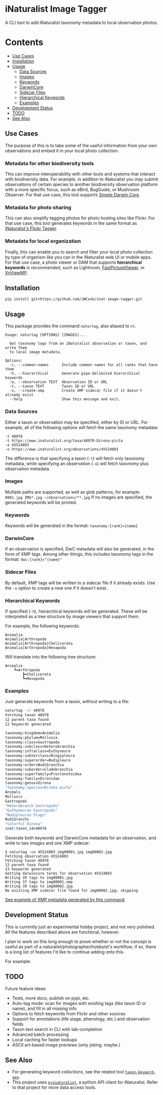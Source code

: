 # iNaturalist Image Tagger
A CLI tool to add iNaturalist taxonomy metadata to local observation photos.

# Contents

* [Use Cases](#use-cases)
* [Installation](#installation)
* [Usage](#usage)
    * [Data Sources](#data-sources)
    * [Images](#images)
    * [Keywords](#keywords)
    * [DarwinCore](#darwincore)
    * [Sidecar Files](#sidecar-files)
    * [Hierarchical Keywords](#hierarchical-keywords)
    * [Examples](#examples)
* [Development Status](#development-status)
* [TODO](#todo)
* [See Also](#see-also)

## Use Cases
The purpose of this is to take some of the useful information from your own observations and
embed it in your local photo collection.

### Metadata for other biodiversity tools
This can improve interoperability with other tools and systems that interact with biodiversity
data. For example, in addition to iNaturalist you may submit observations of certain species to
another biodiversity observation platform with a more specific focus, such as eBird, BugGuide, or
Mushroom Observer. For that use case, this tool supports
[Simple Darwin Core](https://dwc.tdwg.org/simple).

### Metadata for photo sharing
This can also simplify tagging photos for photo hosting sites like Flickr. For that use case, this
tool generates keywords in the same format as
[iNaturalist's Flickr Tagger](https://www.inaturalist.org/taxa/flickr_tagger).

### Metadata for local organization
Finally, this can enable you to search and filter your local photo collection by type of organism
like you can in the iNaturalist web UI or mobile apps. For that use case, a photo viewer or DAM
that supports **hierarchical keywords** is recommended, such as Lightroom,
[FastPictureViewer](https://www.fastpictureviewer.com), or
[XnViewMP](https://www.xnview.com/en/xnviewmp).

## Installation

```
pip install git+https://github.com/JWCook/inat-image-tagger.git
```

## Usage
This package provides the command `naturtag`, also aliased to `nt`.

```
Usage: naturtag [OPTIONS] [IMAGES]...

  Get taxonomy tags from an iNaturalist observation or taxon, and write them
  to local image metadata.

Options:
  -c, --common-names      Include common names for all ranks that have them
  -h, --hierarchical      Generate pipe-delimited hierarchical keywords
  -o, --observation TEXT  Observation ID or URL
  -t, --taxon TEXT        Taxon ID or URL
  -x, --create-xmp        Create XMP sidecar file if it doesn't already exist
  --help                  Show this message and exit.
```

### Data Sources
Either a taxon or observation may be specified, either by ID or URL.
For example, all of the following options will fetch the same taxonomy
metadata:
```
-t 48978
-t https://www.inaturalist.org/taxa/48978-Dirona-picta
-o 45524803
-o https://www.inaturalist.org/observations/45524803
```

The difference is that specifying a taxon (`-t`) will fetch only taxonomy
metadata, while specifying an observation (`-o`) will fetch taxonomy plus
observation metadata.

### Images
Multiple paths are supported, as well as glob patterns, for example:
`0001.jpg IMG*.jpg ~/observations/**.jpg`
If no images are specified, the generated keywords will be printed.

### Keywords
Keywords will be generated in the format:
`taxonomy:{rank}={name}`

### DarwinCore
If an observation is specified, DwC metadata will also be generated, in the
form of XMP tags. Among other things, this includes taxonomy tags in the
format:
`dwc:{rank}="{name}"`

### Sidecar Files
By default, XMP tags will be written to a sidecar file if it already exists.
Use the `-x` option to create a new one if it doesn't exist.

### Hierarchical Keywords
If specified (`-h`), hierarchical keywords will be generated. These will be
interpreted as a tree structure by image viewers that support them.

For example, the following keywords:
```
Animalia
Animalia|Arthropoda
Animalia|Arthropoda|Chelicerata
Animalia|Arthropoda|Hexapoda
```

Will translate into the following tree structure:
```
Animalia
    ┗━Arthropoda
        ┣━Chelicerata
        ┗━Hexapoda
```

### Examples

Just generate keywords from a taxon, without writing to a file:
```bash
naturtag -ct 48978
Fetching taxon 48978
12 parent taxa found
22 keywords generated

taxonomy:kingdom=Animalia
taxonomy:phylum=Mollusca
taxonomy:class=Gastropoda
taxonomy:subclass=Heterobranchia
taxonomy:infraclass=Euthyneura
taxonomy:subterclass=Ringipleura
taxonomy:superorder=Nudipleura
taxonomy:order=Nudibranchia
taxonomy:suborder=Cladobranchia
taxonomy:superfamily=Proctonotoidea
taxonomy:family=Dironidae
taxonomy:genus=Dirona
"taxonomy:species=Dirona picta"
Animals
Molluscs
Gastropods
"Heterobranch Gastropods"
"Euthyneuran Gastropods"
"Nudipleuran Slugs"
Nudibranchs
"Colorful Dirona"
inat:taxon_id=48978
```

Generate both keywords and DarwinCore metadata for an observation, and write to
two images and one XMP sidecar:
```
$ naturtag -co 45524803 img00001.jpg img00002.jpg
Fetching observation 45524803
Fetching taxon 48978
12 parent taxa found
23 keywords generated
Getting darwincore terms for observation 45524803
Writing 39 tags to img00001.jpg
Writing 37 tags to img00001.xmp
Writing 39 tags to img00002.jpg
No existing XMP sidecar file found for img00002.jpg; skipping
```
[See example of XMP metadata generated by this command](assets/example_45524803.xmp).

## Development Status
This is currently just an experimental hobby project, and not very polished. All the
features described above are functional, however.

I plan to work on this long enough to prove whether or not the concept is useful as part
of a naturalist/photographer/hobbyist's workflow; if so, there is a long list of features
I'd like to continue adding onto this.

For example:

## TODO
Future feature ideas:
* Tests, more docs, publish on pypi, etc.
* Auto-tag mode: scan for images with existing tags (like taxon ID or name), and fill in all
  missing info
* Options to fetch keywords from Flickr and other sources
* Support for annotations (life stage, phenology, etc.) and observation fields
* Taxon text search in CLI with tab-completion
* Advanced batch processing
* Local caching for faster lookups
* ASCII art-based image previews (only joking. maybe.)


## See Also
* For generating keyword _collections_, see the related tool
  [`taxon-keyword-gen`](https://github.com/JWCook/taxon-keyword-gen).
* This project uses [`pyinaturalist`](https://github.com/niconoe/pyinaturalist), a python API
  client for iNaturalist. Refer to that project for more data access tools.
